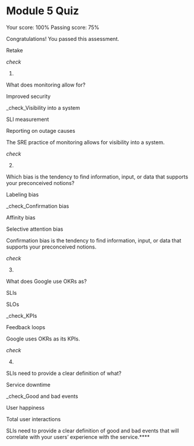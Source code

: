 # Module 5 Quiz

Your score: 100% Passing score: 75%

Congratulations! You passed this assessment.

Retake

_check_

1.

What does monitoring allow for?

Improved security

_check_Visibility into a system

SLI measurement

Reporting on outage causes

The SRE practice of monitoring allows for visibility into a system.

_check_

2.

Which bias is the tendency to find information, input, or data that supports your preconceived notions?

Labeling bias

_check_Confirmation bias

Affinity bias

Selective attention bias

Confirmation bias is the tendency to find information, input, or data that supports your preconceived notions.

_check_

3.

What does Google use OKRs as?

SLIs

SLOs

_check_KPIs

Feedback loops

Google uses OKRs as its KPIs.

_check_

4.

SLIs need to provide a clear definition of what?

Service downtime

_check_Good and bad events

User happiness

Total user interactions

SLIs need to provide a clear definition of good and bad events that will correlate with your users’ experience with the service.****